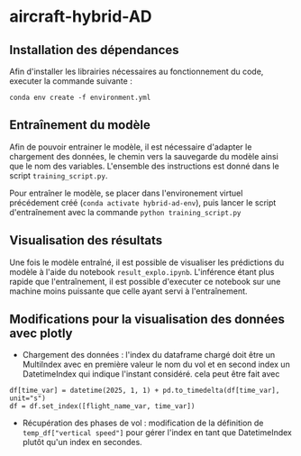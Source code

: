 # aircraft-hybrid-AD

## Installation des dépendances

Afin d'installer les librairies nécessaires au fonctionnement du code, executer la commande suivante :

```
conda env create -f environment.yml
```

## Entraînement du modèle

Afin de pouvoir entrainer le modèle, il est nécessaire d'adapter le chargement des données, le chemin vers la sauvegarde du modèle ainsi que le nom des variables. L'ensemble des instructions est donné dans le script `training_script.py`.

Pour entraîner le modèle, se placer dans l'environement virtuel précédement créé (`conda activate hybrid-ad-env`), puis lancer le script d'entraînement avec la commande `python training_script.py`

## Visualisation des résultats

Une fois le modèle entraîné, il est possible de visualiser les prédictions du modèle à l'aide du notebook `result_explo.ipynb`. L'inférence étant plus rapide que l'entraînement, il est possible d'executer ce notebook sur une machine moins puissante que celle ayant servi à l'entraînement.

## Modifications pour la visualisation des données avec plotly

- Chargement des données : l'index du dataframe chargé doit être un MultiIndex avec en première valeur le nom du vol et en second index un DatetimeIndex qui indique l'instant considéré. cela peut être fait avec
```
df[time_var] = datetime(2025, 1, 1) + pd.to_timedelta(df[time_var], unit="s")
df = df.set_index([flight_name_var, time_var])
```

- Récupération des phases de vol : modification de la définition de `temp_df["vertical speed"]` pour gérer l'index en tant que DatetimeIndex plutôt qu'un index en secondes.